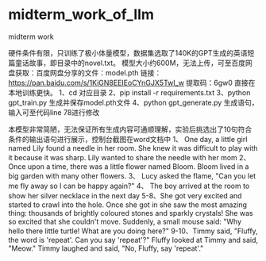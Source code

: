 # midterm_work_of_llm
midterm work

硬件条件有限，只训练了极小体量模型，数据集选取了140K的GPT生成的英语短篇童话故事，即目录中的novel.txt。
模型大小约600M，无法上传，可至百度网盘获取：百度网盘分享的文件：model.pth 链接：https://pan.baidu.com/s/1KiGN8EEIEoCYnGJX5TwI_w  提取码：6gw0 
直接在本地训练更快。
1、cd 对应目录
2、pip install -r requirements.txt
3、python gpt_train.py   生成并保存model.pth文件
4、python gpt_generate.py  生成语句，输入可至代码line 78进行修改

本模型非常简陋，无法保证所有生成内容可通顺理解，实验后挑选出了10句符合条件的输出语句进行展示，控制台截图在word文档中
1、	One day, a little girl named Lily found a needle in her room. She knew it was difficult to play with it because it was sharp. Lily wanted to share the needle with her mom
2、	Once upon a time, there was a little flower named Bloom. Bloom lived in a big garden with many other flowers.
3、	Lucy asked the flame, "Can you let me fly away so I can be happy again?"
4、	The boy arrived at the room to show her silver necklace in the next day
5-8、She got very excited and started to crawl into the hole. Once she got in she saw the most amazing thing: thousands of brightly coloured stones and sparkly crystals! She was so excited that she couldn't move. Suddenly, a small mouse said: "Why hello there little turtle! What are you doing here?"
9-10、Timmy said, "Fluffy, the word is 'repeat'. Can you say 'repeat'?" Fluffy looked at Timmy and said, "Meow." Timmy laughed and said, "No, Fluffy, say 'repeat'."

